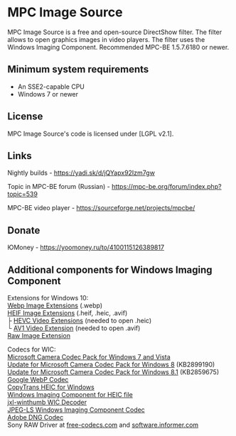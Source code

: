 ﻿# MPC Image Source

MPC Image Source is a free and open-source DirectShow filter. The filter allows to open graphics images in video players. The filter uses the Windows Imaging Component. Recommended MPC-BE 1.5.7.6180 or newer.

## Minimum system requirements

* An SSE2-capable CPU
* Windows 7 or newer

## License

MPC Image Source's code is licensed under [LGPL v2.1].

## Links

Nightly builds - <https://yadi.sk/d/jQYapx92Izm7gw>

Topic in MPC-BE forum (Russian) - <https://mpc-be.org/forum/index.php?topic=539>

MPC-BE video player - <https://sourceforge.net/projects/mpcbe/>

## Donate

ЮMoney - https://yoomoney.ru/to/4100115126389817

## Additional components for Windows Imaging Component

Extensions for Windows 10:  
[Webp Image Extensions](https://apps.microsoft.com/store/detail/webp-image-extensions/9pg2dk419drg) (.webp)  
[HEIF Image Extensions](https://apps.microsoft.com/store/detail/heif-image-extensions/9pmmsr1cgpwg) (.heif, .heic, .avif)  
├ [HEVC Video Extensions](https://apps.microsoft.com/store/detail/hevc-video-extensions/9nmzlz57r3t7) (needed to open .heic)  
└ [AV1 Video Extension](https://apps.microsoft.com/store/detail/av1-video-extension/9mvzqvxjbq9v) (needed to open .avif)  
[Raw Image Extension](https://apps.microsoft.com/store/detail/raw-image-extension/9nctdw2w1bh8)

Codecs for WIC:  
[Microsoft Camera Codec Pack for Windows 7 and Vista](https://web.archive.org/web/20200109020824/https://www.microsoft.com/en-us/download/details.aspx?id=26829)  
[Update for Microsoft Camera Codec Pack for Windows 8](https://www.microsoft.com/en-us/download/details.aspx?id=41376) (KB2899190)  
[Update for Microsoft Camera Codec Pack for Windows 8.1](https://www.microsoft.com/en-us/download/details.aspx?id=40310) (KB2859675)  
[Google WebP Codec](http://downloads.webmproject.org/releases/webp/WebpCodecSetup.exe)  
[CopyTrans HEIC for Windows](https://www.copytrans.net/copytransheic/)  
[Windows Imaging Component for HEIC file](https://github.com/prsyahmi/wic_heic)  
[jxl-winthumb WIC Decoder](https://github.com/saschanaz/jxl-winthumb)  
[JPEG-LS Windows Imaging Component Codec](https://github.com/team-charls/jpegls-wic-codec)  
[Adobe DNG Codec](http://download.adobe.com/pub/adobe/dng/win/DNGCodec_2_0_Installer.exe)  
Sony RAW Driver at [free-codecs.com](https://www.free-codecs.com/download/sony_raw_codec.htm) and [software.informer.com](https://sony-raw-driver.software.informer.com/)
